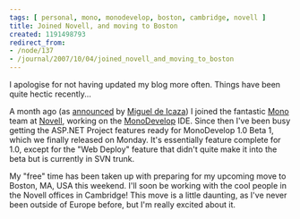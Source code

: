 ```yaml
---
tags: [ personal, mono, monodevelop, boston, cambridge, novell ]
title: Joined Novell, and moving to Boston
created: 1191498793
redirect_from:
- /node/137
- /journal/2007/10/04/joined_novell_and_moving_to_boston
---
```

I apologise for not having updated my blog more often. Things have been quite
hectic recently...

A month ago (as [announced](http://tirania.org/blog/archive/2007/Sep-03.html) by
[Miguel de Icaza](http://tirania.org)) I joined the fantastic
[Mono](http://www.mono-project.com) team at
[Novell](http://www.novell.com)<!--break-->, working on the
[MonoDevelop](http://monodevelop.com) IDE. Since then I've been busy getting the
ASP.NET Project features ready for MonoDevelop 1.0 Beta 1, which we finally
released on Monday. It's essentially feature complete for 1.0, except for the
"Web Deploy" feature that didn't quite make it into the beta but is currently in
SVN trunk.

My "free" time has been taken up with preparing for my upcoming move to Boston,
MA, USA this weekend. I'll soon be working with the cool people in the Novell
offices in Cambridge! This move is a little daunting, as I've never been outside
of Europe before, but I'm really excited about it.